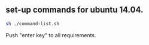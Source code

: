 ## set-up commands for ubuntu 14.04.

```sh
sh ./command-list.sh
```
Push "enter key" to all requirements.
